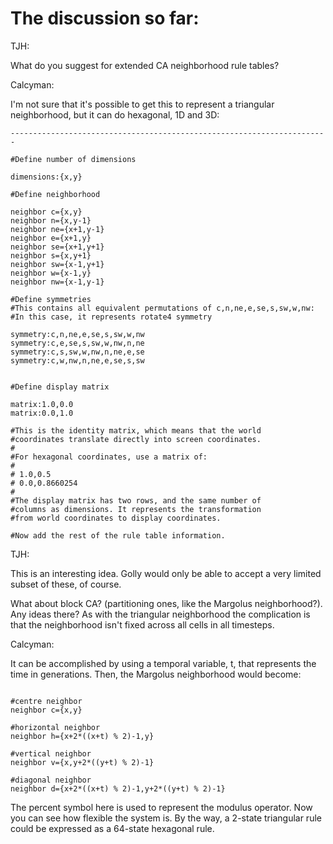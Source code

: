 # The discussion so far: #

TJH:

What do you suggest for extended CA neighborhood rule tables?

Calcyman:

I'm not sure that it's possible to get this to represent a triangular neighborhood, but it can do hexagonal, 1D and 3D:

```
-----------------------------------------------------------------------

#Define number of dimensions

dimensions:{x,y}

#Define neighborhood

neighbor c={x,y}
neighbor n={x,y-1}
neighbor ne={x+1,y-1}
neighbor e={x+1,y}
neighbor se={x+1,y+1}
neighbor s={x,y+1}
neighbor sw={x-1,y+1}
neighbor w={x-1,y}
neighbor nw={x-1,y-1}

#Define symmetries
#This contains all equivalent permutations of c,n,ne,e,se,s,sw,w,nw:
#In this case, it represents rotate4 symmetry

symmetry:c,n,ne,e,se,s,sw,w,nw
symmetry:c,e,se,s,sw,w,nw,n,ne
symmetry:c,s,sw,w,nw,n,ne,e,se
symmetry:c,w,nw,n,ne,e,se,s,sw


#Define display matrix

matrix:1.0,0.0
matrix:0.0,1.0

#This is the identity matrix, which means that the world
#coordinates translate directly into screen coordinates.
#
#For hexagonal coordinates, use a matrix of:
#
# 1.0,0.5
# 0.0,0.8660254
#
#The display matrix has two rows, and the same number of
#columns as dimensions. It represents the transformation
#from world coordinates to display coordinates.

#Now add the rest of the rule table information.

```

TJH:

This is an interesting idea. Golly would only be able to accept a very limited subset of these, of course.

What about block CA? (partitioning ones, like the Margolus neighborhood?). Any ideas there? As with the triangular neighborhood the complication is that the neighborhood isn't fixed across all cells in all timesteps.

Calcyman:

It can be accomplished by using a temporal variable, t, that represents the time in generations. Then, the Margolus neighborhood would become:

```

#centre neighbor
neighbor c={x,y}

#horizontal neighbor
neighbor h={x+2*((x+t) % 2)-1,y}

#vertical neighbor
neighbor v={x,y+2*((y+t) % 2)-1}

#diagonal neighbor
neighbor d={x+2*((x+t) % 2)-1,y+2*((y+t) % 2)-1}

```

The percent symbol here is used to represent the modulus operator.
Now you can see how flexible the system is. By the way, a 2-state
triangular rule could be expressed as a 64-state hexagonal rule.